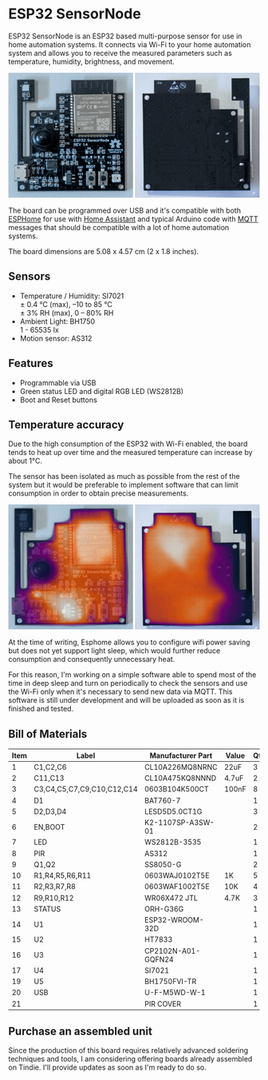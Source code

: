 # ESP32 SensorNode

ESP32 SensorNode is an ESP32 based multi-purpose sensor for use in home automation systems.
It connects via Wi-Fi to your home automation system and allows you to receive the measured parameters such as temperature, humidity, brightness, and movement.

<img src="https://github.com/TheNico14/ESP32-SensorNode/blob/master/Documentation/Images/front.png?raw=true" width="250" height="250">
<img src="https://github.com/TheNico14/ESP32-SensorNode/blob/master/Documentation/Images/back.png?raw=true" width="250" height="250">

The board can be programmed over USB and it's compatible with both [ESPHome](https://esphome.io/) for use with [Home Assistant](https://www.home-assistant.io/) and typical Arduino code with [MQTT](https://en.wikipedia.org/wiki/MQTT) messages that should be compatible with a lot of home automation systems.

The board dimensions are 5.08 x 4.57 cm (2 x 1.8 inches).

## Sensors

* Temperature / Humidity: SI7021\
    ± 0.4 °C (max), –10 to 85 °C\
    ± 3% RH (max), 0 – 80% RH
* Ambient Light: BH1750\
    1 - 65535 lx
* Motion sensor: AS312

## Features

* Programmable via USB
* Green status LED and digital RGB LED (WS2812B)
* Boot and Reset buttons

## Temperature accuracy

Due to the high consumption of the ESP32 with Wi-Fi enabled, the board tends to heat up over time and the measured temperature can increase by about 1°C.

The sensor has been isolated as much as possible from the rest of the system but it would be preferable to implement software that can limit consumption in order to obtain precise measurements.

<img src="https://github.com/TheNico14/ESP32-SensorNode/blob/master/Documentation/Images/front_thermal.png?raw=true" width="250" height="250">
<img src="https://github.com/TheNico14/ESP32-SensorNode/blob/master/Documentation/Images/back_thermal.png?raw=true" width="250" height="250">

At the time of writing, Esphome allows you to configure wifi power saving but does not yet support light sleep, which would further reduce consumption and consequently unnecessary heat.

For this reason, I'm working on a simple software able to spend most of the time in deep sleep and turn on periodically to check the sensors and use the Wi-Fi only when it's necessary to send new data via MQTT.
This software is still under development and will be uploaded as soon as it is finished and tested.

## Bill of Materials

|Item|Label                     |Manufacturer Part |Value|Qty|
|----|--------------------------|------------------|-----|---|
|1   |C1,C2,C6                  |CL10A226MQ8NRNC   |22uF |3  |
|2   |C11,C13                   |CL10A475KQ8NNND   |4.7uF|2  |
|3   |C3,C4,C5,C7,C9,C10,C12,C14|0603B104K500CT    |100nF|8  |
|4   |D1                        |BAT760-7          |     |1  |
|5   |D2,D3,D4                  |LESD5D5.0CT1G     |     |3  |
|6   |EN,BOOT                   |K2-1107SP-A3SW-01 |     |2  |
|7   |LED                       |WS2812B-3535      |     |1  |
|8   |PIR                       |AS312             |     |1  |
|9   |Q1,Q2                     |SS8050-G          |     |2  |
|10  |R1,R4,R5,R6,R11           |0603WAJ0102T5E    |1K   |5  |
|11  |R2,R3,R7,R8               |0603WAF1002T5E    |10K  |4  |
|12  |R9,R10,R12                |WR06X472 JTL      |4.7K |3  |
|13  |STATUS                    |ORH-G36G          |     |1  |
|14  |U1                        |ESP32-WROOM-32D   |     |1  |
|15  |U2                        |HT7833            |     |1  |
|16  |U3                        |CP2102N-A01-GQFN24|     |1  |
|17  |U4                        |SI7021            |     |1  |
|19  |U5                        |BH1750FVI-TR      |     |1  |
|20  |USB                       |U-F-M5WD-W-1      |     |1  |
|21  |                          |PIR COVER         |     |1  |

## Purchase an assembled unit

Since the production of this board requires relatively advanced soldering techniques and tools, I am considering offering boards already assembled on Tindie. I'll provide updates as soon as I'm ready to do so.
